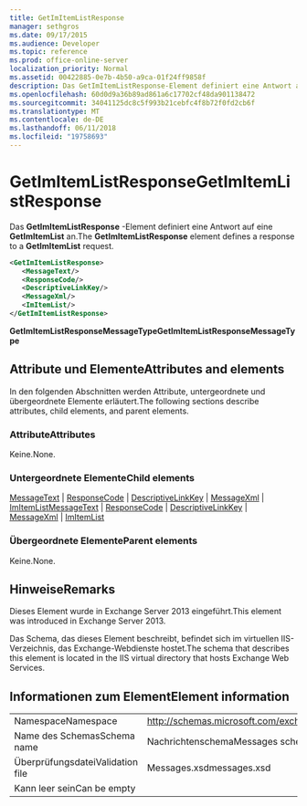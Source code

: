 ```yaml
---
title: GetImItemListResponse
manager: sethgros
ms.date: 09/17/2015
ms.audience: Developer
ms.topic: reference
ms.prod: office-online-server
localization_priority: Normal
ms.assetid: 00422885-0e7b-4b50-a9ca-01f24ff9858f
description: Das GetImItemListResponse-Element definiert eine Antwort auf eine GetImItemList an.
ms.openlocfilehash: 60d0d9a36b89ad861a6c17702cf48da901138472
ms.sourcegitcommit: 34041125dc8c5f993b21cebfc4f8b72f0fd2cb6f
ms.translationtype: MT
ms.contentlocale: de-DE
ms.lasthandoff: 06/11/2018
ms.locfileid: "19758693"
---
```

# <a name="getimitemlistresponse"></a><span data-ttu-id="171fa-103">GetImItemListResponse</span><span class="sxs-lookup"><span data-stu-id="171fa-103">GetImItemListResponse</span></span>

<span data-ttu-id="171fa-104">Das **GetImItemListResponse** -Element definiert eine Antwort auf eine **GetImItemList** an.</span><span class="sxs-lookup"><span data-stu-id="171fa-104">The **GetImItemListResponse** element defines a response to a **GetImItemList** request.</span></span> 
  
```XML
<GetImItemListResponse>
   <MessageText/>
   <ResponseCode/>
   <DescriptiveLinkKey/>
   <MessageXml/>
   <ImItemList/>
</GetImItemListResponse>
```

 <span data-ttu-id="171fa-105">**GetImItemListResponseMessageType**</span><span class="sxs-lookup"><span data-stu-id="171fa-105">**GetImItemListResponseMessageType**</span></span>
## <a name="attributes-and-elements"></a><span data-ttu-id="171fa-106">Attribute und Elemente</span><span class="sxs-lookup"><span data-stu-id="171fa-106">Attributes and elements</span></span>

<span data-ttu-id="171fa-107">In den folgenden Abschnitten werden Attribute, untergeordnete und übergeordnete Elemente erläutert.</span><span class="sxs-lookup"><span data-stu-id="171fa-107">The following sections describe attributes, child elements, and parent elements.</span></span>
  
### <a name="attributes"></a><span data-ttu-id="171fa-108">Attribute</span><span class="sxs-lookup"><span data-stu-id="171fa-108">Attributes</span></span>

<span data-ttu-id="171fa-109">Keine.</span><span class="sxs-lookup"><span data-stu-id="171fa-109">None.</span></span>
  
### <a name="child-elements"></a><span data-ttu-id="171fa-110">Untergeordnete Elemente</span><span class="sxs-lookup"><span data-stu-id="171fa-110">Child elements</span></span>

<span data-ttu-id="171fa-111">[MessageText](messagetext.md) | [ResponseCode](responsecode.md) | [DescriptiveLinkKey](descriptivelinkkey.md) | [MessageXml](messagexml.md) | [ImItemList](imitemlist.md)</span><span class="sxs-lookup"><span data-stu-id="171fa-111">[MessageText](messagetext.md) | [ResponseCode](responsecode.md) | [DescriptiveLinkKey](descriptivelinkkey.md) | [MessageXml](messagexml.md) | [ImItemList](imitemlist.md)</span></span>
  
### <a name="parent-elements"></a><span data-ttu-id="171fa-112">Übergeordnete Elemente</span><span class="sxs-lookup"><span data-stu-id="171fa-112">Parent elements</span></span>

<span data-ttu-id="171fa-113">Keine.</span><span class="sxs-lookup"><span data-stu-id="171fa-113">None.</span></span>
  
## <a name="remarks"></a><span data-ttu-id="171fa-114">Hinweise</span><span class="sxs-lookup"><span data-stu-id="171fa-114">Remarks</span></span>

<span data-ttu-id="171fa-115">Dieses Element wurde in Exchange Server 2013 eingeführt.</span><span class="sxs-lookup"><span data-stu-id="171fa-115">This element was introduced in Exchange Server 2013.</span></span>
  
<span data-ttu-id="171fa-116">Das Schema, das dieses Element beschreibt, befindet sich im virtuellen IIS-Verzeichnis, das Exchange-Webdienste hostet.</span><span class="sxs-lookup"><span data-stu-id="171fa-116">The schema that describes this element is located in the IIS virtual directory that hosts Exchange Web Services.</span></span>
  
## <a name="element-information"></a><span data-ttu-id="171fa-117">Informationen zum Element</span><span class="sxs-lookup"><span data-stu-id="171fa-117">Element information</span></span>

|||
|:-----|:-----|
|<span data-ttu-id="171fa-118">Namespace</span><span class="sxs-lookup"><span data-stu-id="171fa-118">Namespace</span></span>  <br/> |http://schemas.microsoft.com/exchange/services/2006/messages  <br/> |
|<span data-ttu-id="171fa-119">Name des Schemas</span><span class="sxs-lookup"><span data-stu-id="171fa-119">Schema name</span></span>  <br/> |<span data-ttu-id="171fa-120">Nachrichtenschema</span><span class="sxs-lookup"><span data-stu-id="171fa-120">Messages schema</span></span>  <br/> |
|<span data-ttu-id="171fa-121">Überprüfungsdatei</span><span class="sxs-lookup"><span data-stu-id="171fa-121">Validation file</span></span>  <br/> |<span data-ttu-id="171fa-122">Messages.xsd</span><span class="sxs-lookup"><span data-stu-id="171fa-122">messages.xsd</span></span>  <br/> |
|<span data-ttu-id="171fa-123">Kann leer sein</span><span class="sxs-lookup"><span data-stu-id="171fa-123">Can be empty</span></span>  <br/> ||
   

